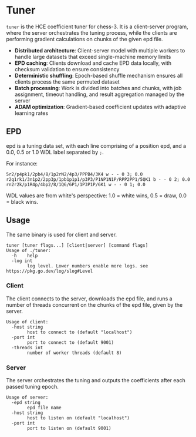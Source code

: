 # Tuner

`tuner` is the HCE coefficient tuner for chess-3. It is a client-server program, where the server orchestrates the tuning process, while the clients are performing gradient calculations on chunks of the given epd file.

- **Distributed architecture**: Client-server model with multiple workers to handle large datasets that exceed single-machine memory limits
- **EPD caching**: Clients download and cache EPD data locally, with checksum validation to ensure consistency
- **Deterministic shuffling**: Epoch-based shuffle mechanism ensures all clients process the same permuted dataset
- **Batch processing**: Work is divided into batches and chunks, with job assignment, timeout handling, and result aggregation managed by the server
- **ADAM optimization**: Gradient-based coefficient updates with adaptive learning rates

## EPD

epd is a tuning data set, with each line comprising of a position epd, and a 0.0, 0.5 or 1.0 WDL label separated by `;`.

For instance:

```
5r2/p4pk1/2pb4/8/1p2rN2/4p3/PPPB4/3K4 w - - 0 3; 0.0
r2q1rk1/3n1p2/2pp3p/1pb1p1p1/p3P3/P1NP1N1P/RPP2PP1/5QK1 b - - 0 2; 0.0
rn2r2k/p1R4p/4bp2/8/1Q6/6P1/1P3P1P/6K1 w - - 0 1; 0.0
```

WDL values are from white's perspective: 1.0 = white wins, 0.5 = draw, 0.0 = black wins.

## Usage

The same binary is used for client and server.

```
tuner [tuner flags...] [client|server] [command flags]
Usage of ./tuner:
  -h	help
  -log int
    	log level. Lower numbers enable more logs. see https://pkg.go.dev/log/slog#Level
```

### Client

The client connects to the server, downloads the epd file, and runs a number of threads concurrent on the chunks of the epd file, given by the server.

```
Usage of client:
  -host string
    	host to connect to (default "localhost")
  -port int
    	port to connect to (default 9001)
  -threads int
    	number of worker threads (default 8)
```

### Server

The server orchestrates the tuning and outputs the coefficients after each passed tuning epoch.

```
Usage of server:
  -epd string
    	epd file name
  -host string
    	host to listen on (default "localhost")
  -port int
    	port to listen on (default 9001)
```
